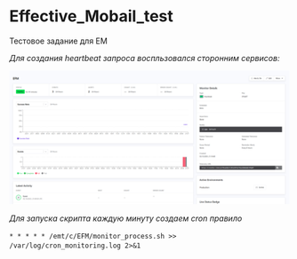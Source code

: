 # Effective_Mobail_test
Тестовое задание для EM

*Для создания heartbeat запроса воспльзовался сторонним сервисов:*

![alt text](heart-beat.png)

*Для запуска скрипта каждую минуту создаем cron правило*

`* * * * * /emt/c/EFM/monitor_process.sh >> /var/log/cron_monitoring.log 2>&1`
